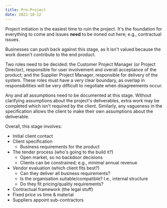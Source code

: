 ```yaml
---
title: Pre-Project
date: 2021-10-12
---
```


Project initiation is <!--excerpt-->the easiest time to ruin the
project.<!--excerpt--> It's the foundation for everything to come and issues
**need** to be ironed out here; e.g., contractual issues.

Businesses can push back against this stage, as it isn't valued because the work
doesn't contribute to the end product.

Two roles need to be decided: the Customer Project Manager (or Project
Director), responsible for user involvement and overall acceptance of the
product; and the Supplier Project Manager, responsible for delivery of the
system. These roles must have a very clear boundary, as overlap in
responsibilities will be very difficult to negotiate when disagreements occur.

Any and all assumptions need to be documented at this stage. Without clarifying
assumptions about the project's deliverables, extra work may be completed which
isn't required by the client. Similarly, any vagueness in the specification
allows the client to make their own assumptions about the deliverable.

Overall, this stage involves:

- Initial client contact
- Client specification
  - Business requirements for the product
- The tender process (who's going to the build it?)
  - Open market, so no backdoor decisions
  - Clients can be constrained; e.g., minimal annual revenue
- Vendor evaluation (which client fits best?)
  - Can they deliver all business requirements?
  - Is the organisation suitable/compatible? I.e., internal structure
  - Do they fit pricing/quality requirements?
- Contractual framework (the legal stuff)
- Fixed price vs time & material
- Suppliers appoint sub-contractors
